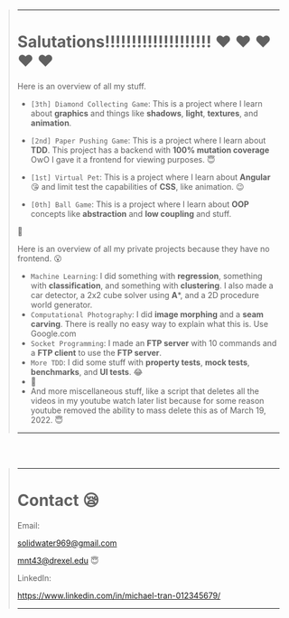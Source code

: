 <br>

> ---
> 
> # Salutations!!!!!!!!!!!!!!!!!!!! :heart: :heart: :heart: :heart: :heart:
> 
> Here is an overview of all my stuff.
> 
> * ```[3th] Diamond Collecting Game```: This is a project where I learn about **graphics** and things like **shadows**, **light**, **textures**, and **animation**.
> 
> * ```[2nd] Paper Pushing Game```: This is a project where I learn about **TDD**. This project has a backend with **100% mutation coverage** OwO I gave it a frontend for viewing purposes. :innocent:
> 
> * ```[1st] Virtual Pet```: This is a project where I learn about **Angular** :kissing_heart: and limit test the capabilities of **CSS**, like animation. :wink:
> 
> * ```[0th] Ball Game```: This is a project where I learn about **OOP** concepts like **abstraction** and **low coupling** and stuff.
> 
> :ring:
>
> Here is an overview of all my private projects because they have no frontend. :open_mouth:
> 
> * ```Machine Learning```: I did something with **regression**, something with **classification**, and something with **clustering**. I also made a car detector, a 2x2 cube solver using **A***, and a 2D procedure world generator.
> * ```Computational Photography```: I did **image morphing** and a **seam carving**. There is really no easy way to explain what this is. Use Google.com
> * ```Socket Programming```: I made an **FTP server** with 10 commands and a **FTP client** to use the **FTP server**.
> * ```More TDD```: I did some stuff with **property tests**, **mock tests**, **benchmarks**, and **UI tests**. :joy:
> * :gem:
> * And more miscellaneous stuff, like a script that deletes all the videos in my youtube watch later list because for some reason youtube removed the ability to mass delete this as of March 19, 2022. :innocent:
>
> ---

<br>
<br>

> ---
>
> # Contact :sleepy:
>
> Email:
>
> solidwater969@gmail.com
>
> mnt43@drexel.edu :innocent:
>
> LinkedIn:
>
> https://www.linkedin.com/in/michael-tran-012345679/
>
> ---
